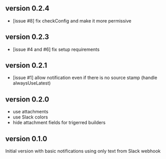 version 0.2.4
-------------

- [issue #8] fix checkConfig and make it more permissive

version 0.2.3
-------------

- [issue #4 and #6] fix setup requirements

version 0.2.1
-------------

- [issue #1] allow notification even if there is no source stamp (handle alwaysUseLatest)

version 0.2.0
-------------

- use attachments
- use Slack colors
- hide attachment fields for trigerred builders

version 0.1.0
-------------

Initial version with basic notifications using only text from Slack webhook 
